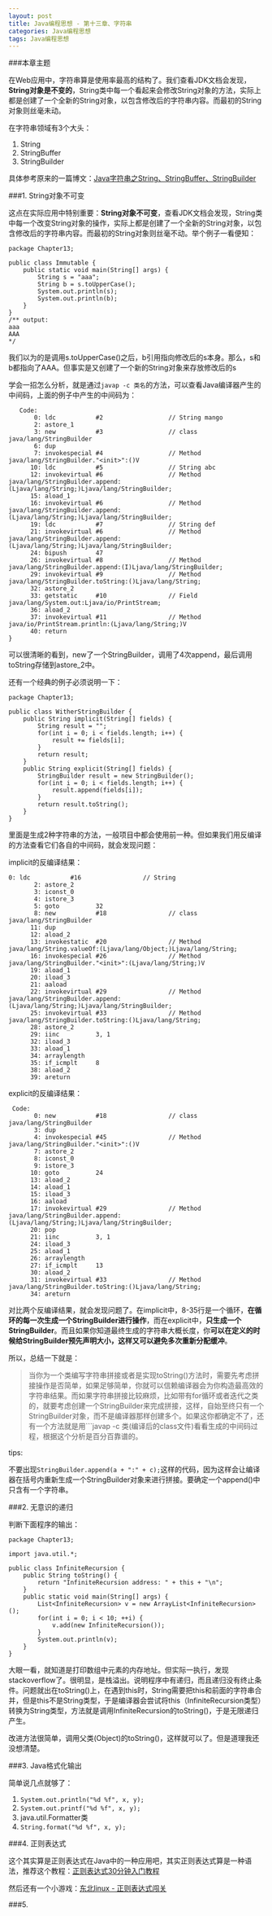 ```yaml
---
layout: post
title: Java编程思想 - 第十三章、字符串
categories: Java编程思想
tags: Java编程思想
---
```


###本章主题

在Web应用中，字符串算是使用率最高的结构了。我们查看JDK文档会发现，**String对象是不变的**，String类中每一个看起来会修改String对象的方法，实际上都是创建了一个全新的String对象，以包含修改后的字符串内容。而最初的String对象则丝毫未动。

在字符串领域有3个大头：

1. String
2. StringBuffer
3. StringBuilder

具体参考原来的一篇博文：[Java字符串之String、StringBuffer、StringBuilder](http://www.thinkingbar.com/2014/02/12/java%E5%AD%97%E7%AC%A6%E4%B8%B2%E4%B9%8Bstring%E3%80%81stringbuffer%E3%80%81stringbuilder/)

###1. String对象不可变

这点在实际应用中特别重要：**String对象不可变**，查看JDK文档会发现，String类中每一个改变String对象的操作，实际上都是创建了一个全新的String对象，以包含修改后的字符串内容。而最初的String对象则丝毫不动。举个例子一看便知：

```
package Chapter13;

public class Immutable {
	public static void main(String[] args) {
		String s = "aaa";
		String b = s.toUpperCase();
		System.out.println(s);
		System.out.println(b);
	}
}
/** output:
aaa
AAA
*/
```

我们以为的是调用s.toUpperCase()之后，b引用指向修改后的s本身。那么，s和b都指向了AAA。但事实是又创建了一个新的String对象来存放修改后的s

学会一招怎么分析，就是通过```javap -c 类名```的方法，可以查看Java编译器产生的中间码，上面的例子中产生的中间码为：

```
   Code:
       0: ldc           #2                  // String mango
       2: astore_1
       3: new           #3                  // class java/lang/StringBuilder
       6: dup
       7: invokespecial #4                  // Method java/lang/StringBuilder."<init>":()V
      10: ldc           #5                  // String abc
      12: invokevirtual #6                  // Method java/lang/StringBuilder.append:(Ljava/lang/String;)Ljava/lang/StringBuilder;
      15: aload_1
      16: invokevirtual #6                  // Method java/lang/StringBuilder.append:(Ljava/lang/String;)Ljava/lang/StringBuilder;
      19: ldc           #7                  // String def
      21: invokevirtual #6                  // Method java/lang/StringBuilder.append:(Ljava/lang/String;)Ljava/lang/StringBuilder;
      24: bipush        47
      26: invokevirtual #8                  // Method java/lang/StringBuilder.append:(I)Ljava/lang/StringBuilder;
      29: invokevirtual #9                  // Method java/lang/StringBuilder.toString:()Ljava/lang/String;
      32: astore_2
      33: getstatic     #10                 // Field java/lang/System.out:Ljava/io/PrintStream;
      36: aload_2
      37: invokevirtual #11                 // Method java/io/PrintStream.println:(Ljava/lang/String;)V
      40: return
}
```

可以很清晰的看到，new了一个StringBuilder，调用了4次append，最后调用toString存储到astore_2中。

还有一个经典的例子必须说明一下：

```
package Chapter13;

public class WitherStringBuilder {
	public String implicit(String[] fields) {
		String result = "";
		for(int i = 0; i < fields.length; i++) {
			result += fields[i];
		}
		return result;
	}
	public String explicit(String[] fields) {
		StringBuilder result = new StringBuilder();
		for(int i = 0; i < fields.length; i++) {
			result.append(fields[i]);
		}
		return result.toString();
	}
}
```

里面是生成2种字符串的方法，一般项目中都会使用前一种。但如果我们用反编译的方法查看它们各自的中间码，就会发现问题：

implicit的反编译结果：

```
0: ldc           #16                 // String
       2: astore_2
       3: iconst_0
       4: istore_3
       5: goto          32
       8: new           #18                 // class java/lang/StringBuilder
      11: dup
      12: aload_2
      13: invokestatic  #20                 // Method java/lang/String.valueOf:(Ljava/lang/Object;)Ljava/lang/String;
      16: invokespecial #26                 // Method java/lang/StringBuilder."<init>":(Ljava/lang/String;)V
      19: aload_1
      20: iload_3
      21: aaload
      22: invokevirtual #29                 // Method java/lang/StringBuilder.append:(Ljava/lang/String;)Ljava/lang/StringBuilder;
      25: invokevirtual #33                 // Method java/lang/StringBuilder.toString:()Ljava/lang/String;
      28: astore_2
      29: iinc          3, 1
      32: iload_3
      33: aload_1
      34: arraylength
      35: if_icmplt     8
      38: aload_2
      39: areturn
```

explicit的反编译结果：

```
 Code:
       0: new           #18                 // class java/lang/StringBuilder
       3: dup
       4: invokespecial #45                 // Method java/lang/StringBuilder."<init>":()V
       7: astore_2
       8: iconst_0
       9: istore_3
      10: goto          24
      13: aload_2
      14: aload_1
      15: iload_3
      16: aaload
      17: invokevirtual #29                 // Method java/lang/StringBuilder.append:(Ljava/lang/String;)Ljava/lang/StringBuilder;
      20: pop
      21: iinc          3, 1
      24: iload_3
      25: aload_1
      26: arraylength
      27: if_icmplt     13
      30: aload_2
      31: invokevirtual #33                 // Method java/lang/StringBuilder.toString:()Ljava/lang/String;
      34: areturn
```

对比两个反编译结果，就会发现问题了。在implicit中，8-35行是一个循环，**在循环的每一次生成一个StringBuilder进行操作**，而在explicit中，**只生成一个StringBuilder**。而且如果你知道最终生成的字符串大概长度，你**可以在定义的时候给StringBuilder预先声明大小，这样又可以避免多次重新分配缓冲**。

所以，总结一下就是：
> 当你为一个类编写字符串拼接或者是实现toString()方法时，需要先考虑拼接操作是否简单，如果足够简单，你就可以信赖编译器会为你构造最高效的字符串结果。而如果字符串拼接比较麻烦，比如带有for循环或者迭代之类的，就要考虑创建一个StringBuilder来完成拼接，这样，自始至终只有一个StringBuilder对象，而不是编译器那样创建多个。如果这你都确定不了，还有一个方法就是用```javap -c 类(编译后的class文件)看看生成的中间码过程，根据这个分析是百分百靠谱的。

tips:

不要出现```StringBuilder.append(a + ":" + c);```这样的代码，因为这样会让编译器在括号内重新生成一个StringBuilder对象来进行拼接。要确定一个append()中只含有一个字符串。

###2. 无意识的递归

判断下面程序的输出：

```
package Chapter13;

import java.util.*;

public class InfiniteRecursion {
	public String toString() {
		return "InfiniteRecursion address: " + this + "\n";
	}
	public static void main(String[] args) {
		List<InfiniteRecursion> v = new ArrayList<InfiniteRecursion>();
		for(int i = 0; i < 10; ++i) {
			v.add(new InfiniteRecursion());
		}
		System.out.println(v);
	}
}
```

大眼一看，就知道是打印数组中元素的内存地址。但实际一执行，发现stackoverflow了。很明显，是栈溢出。说明程序中有递归，而且递归没有终止条件。问题就出在toString()上，在遇到this时，String需要把this和前面的字符串合并，但是this不是String类型，于是编译器会尝试将this（InfiniteRecursion类型）转换为String类型，方法就是调用InfiniteRecursion的toString()，于是无限递归产生。

改进方法很简单，调用父类(Object)的toString()，这样就可以了。但是道理我还没想清楚。

###3. Java格式化输出

简单说几点就够了：

1. ```System.out.println("%d %f", x, y);```
2. ```System.out.printf("%d %f", x, y);```
3. java.util.Formatter类
4. ```String.format("%d %f", x, y);```

###4. 正则表达式

这个其实算是正则表达式在Java中的一种应用吧，其实正则表达式算是一种语法，推荐这个教程：[正则表达式30分钟入门教程](http://deerchao.net/tutorials/regex/regex.htm#grouping)

然后还有一个小游戏：[东北linux - 正则表达式闯关](http://regexlinux.com)

###5. 
